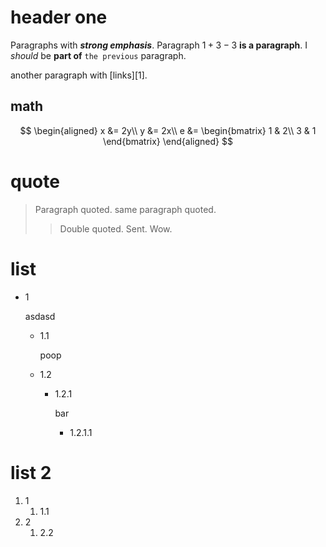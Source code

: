 # header one

Paragraphs with ***strong* *emphasis***.
Paragraph $1+3-3$ **is a paragraph**.
I *should* be **part of** `the previous` paragraph.

another paragraph with [links][1].

## math

$$
\begin{aligned}
x &= 2y\\
y &= 2x\\
e &= \begin{bmatrix}
1 & 2\\
3 & 1
\end{bmatrix}
\end{aligned}
$$

# quote 

> Paragraph quoted.
> same paragraph quoted.
> > Double quoted.
> > Sent.
> > Wow.

# list

- 1

  asdasd
  - 1.1

    poop
  - 1.2
    - 1.2.1
      
      bar
      - 1.2.1.1

# list 2

1. 1
   1. 1.1
2. 2
   1. 2.2